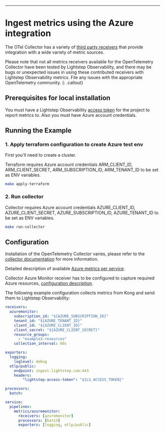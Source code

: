 ---
# Ingest metrics using the Azure integration

The OTel Collector has a variety of [third party receivers](https://github.com/open-telemetry/opentelemetry-collector-contrib/tree/master/receiver) that provide integration with a wide variety of metric sources.

Please note that not all metrics receivers available for the OpenTelemetry Collector have been tested by Lightstep Observability, and there may be bugs or unexpected issues in using these contributed receivers with Lightstep Observability metrics. File any issues with the appropriate OpenTelemetry community.
{: .callout}

## Prerequisites for local installation

You must have a Lightstep Observability [access token](/docs/create-and-manage-access-tokens) for the project to report metrics to.
Also you must have Azure account credentials.

## Running the Example

### 1. Apply terraform configuration to create Azure test env

First you'll need to create a cluster.

Terraform requires Azure account credentials ARM_CLIENT_ID, ARM_CLIENT_SECRET, ARM_SUBSCRIPTION_ID, ARM_TENANT_ID to be set as ENV variables.

```bash
make apply-terraform
```

### 2. Run collector

Collector requires Azure account credentials AZURE_CLIENT_ID, AZURE_CLIENT_SECRET, AZURE_SUBSCRIPTION_ID, AZURE_TENANT_ID to be set as ENV variables.

```bash
make run-collector
```

## Configuration

Installation of the OpenTelemetry Collector varies, please refer to the [collector documentation](https://opentelemetry.io/docs/collector/) for more information.

Detailed description of available [Azure metrics per service](https://learn.microsoft.com/en-us/azure/azure-monitor/essentials/metrics-supported).

Collector Azure Monitor receiver has to be configured to capture required Azure resources, [configuration description](https://github.com/open-telemetry/opentelemetry-collector-contrib/tree/main/receiver/azuremonitorreceiver#configuration).

The following example configuration collects metrics from Kong and send them to Lightstep Observability:

```yaml
receivers:
  azuremonitor:
    subscription_id: "${AZURE_SUBSCRIPTION_ID}"
    tenant_id: "${AZURE_TENANT_ID}"
    client_id: "${AZURE_CLIENT_ID}"
    client_secret: "${AZURE_CLIENT_SECRET}"
    resource_groups:
      - "example3-resources"
    collection_interval: 60s

exporters:
  logging:
    loglevel: debug
  otlp/public:
    endpoint: ingest.lightstep.com:443
    headers:
        "lightstep-access-token": "${LS_ACCESS_TOKEN}"

processors:
  batch:

service:
  pipelines:
    metrics/azuremonitor:
      receivers: [azuremonitor]
      processors: [batch]
      exporters: [logging, otlp/public]
```

